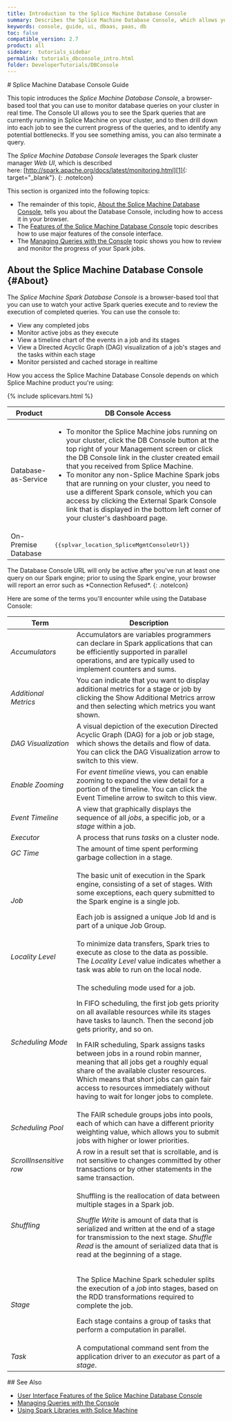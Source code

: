 ```yaml
---
title: Introduction to the Splice Machine Database Console
summary: Describes the Splice Machine Database Console, which allows you to monitor (and kill) queries on your cluster in real time.
keywords: console, guide, ui, dbaas, paas, db
toc: false
compatible_version: 2.7
product: all
sidebar:  tutorials_sidebar
permalink: tutorials_dbconsole_intro.html
folder: DeveloperTutorials/DBConsole
---
```

<section>
<div class="TopicContent" data-swiftype-index="true" markdown="1">
# Splice Machine Database Console Guide

This topic introduces the *Splice Machine Database Console*, a
browser-based tool that you can use to monitor database queries on your
cluster in real time. The Console UI allows you to see the Spark queries
that are currently running in Splice Machine on your cluster, and to
then drill down into each job to see the current progress of the
queries, and to identify any potential bottlenecks. If you see something
amiss, you can also terminate a query.

The *Splice Machine Database Console* leverages the Spark cluster
manager *Web UI*, which is described
here: [http://spark.apache.org/docs/latest/monitoring.html][1]{:
target="_blank"}.
{: .noteIcon}

This section is organized into the following topics:

* The remainder of this topic, [About the Splice Machine Database Console](#About),
  tells you about the Database Console, including how to access it in
  your browser.
* The [Features of the Splice Machine Database
  Console](tutorials_dbconsole_features.html) topic describes how to use major
  features of the console interface.
* The [Managing Queries with the Console](tutorials_dbconsole_queries.html) topic
  shows you how to review and monitor the progress of your Spark jobs.

## About the Splice Machine Database Console   {#About}

The *Splice Machine Spark Database Console* is a browser-based tool that
you can use to watch your active Spark queries execute and to review the
execution of completed queries. You can use the console to:

* View any completed jobs
* Monitor active jobs as they execute
* View a timeline chart of the events in a job and its stages
* View a Directed Acyclic Graph (DAG) visualization of a job's stages
  and the tasks within each stage
* Monitor persisted and cached storage in realtime

How you access the Splice Machine Database Console depends on which
Splice Machine product you're using:

<table>
    <col />
    <col />
    <thead>
        <th>Product</th>
        <th>DB Console Access</th>
    </thead>
    <tbody>
        <tr>
            <td>Database-as-Service</td>
            <td>
                <ul>
                <li>To monitor the Splice Machine jobs running on your cluster, click the <span class="ConsoleLink">DB Console</span> button at the top right of your Management screen or click the DB Console link in the cluster created email that you received from Splice Machine.</li>
                <li>To monitor any non-Splice Machine Spark jobs that are running on your cluster, you need to use a different Spark console, which you can access by clicking the <span class="ConsoleLink">External Spark Console</span> link that is displayed in the bottom left corner of your cluster's dashboard page.</li>
                </ul>
            </td>
        </tr>
        <tr>
            <td>On-Premise Database</td>
{% include splicevars.html %}
            <td><div class="preWrapper"><pre class="AppCommand">{{splvar_location_SpliceMgmtConsoleUrl}}</pre></div></td>
        </tr>
    </tbody>
</table>
The Database Console URL will only be active after you've run at least
one query on our Spark engine; prior to using the Spark engine, your
browser will report an error such as *Connection Refused*.
{: .noteIcon}

Here are some of the terms you'll encounter while using the Database
Console:

<table summary="Spark Database Console terminology">
    <col />
    <col />
    <thead>
        <tr>
            <th>Term</th>
            <th>Description</th>
        </tr>
    </thead>
    <tbody>
        <tr>
            <td><em>Accumulators</em></td>
            <td>Accumulators are variables programmers can declare in Spark applications that can be efficiently supported in parallel operations, and are typically used to implement counters and sums. </td>
        </tr>
        <tr>
            <td><em>Additional Metrics</em></td>
            <td>You can indicate that you want to display additional metrics for a stage or job by clicking the <span class="AppCommand">Show Additional Metrics</span> arrow and then selecting which metrics you want shown.</td>
        </tr>
        <tr>
            <td><em>DAG Visualization</em></td>
            <td>A visual depiction of the execution Directed Acyclic Graph (DAG) for a job or job stage, which shows the details and flow of data. You can click the <span class="AppCommand">DAG Visualization</span> arrow to switch to this view.</td>
        </tr>
        <tr>
            <td><em>Enable Zooming</em></td>
            <td>For <em>event timeline</em> views, you can enable zooming to expand the view detail for a portion of the timeline. You can click the <span class="AppCommand">Event Timeline</span> arrow to switch to this view.</td>
        </tr>
        <tr>
            <td><em>Event Timeline</em></td>
            <td>A view that graphically displays the sequence of all <em>jobs</em>, a specific job, or a <em>stage</em> within a job. </td>
        </tr>
        <tr>
            <td><em>Executor</em></td>
            <td>A process that runs <em>tasks</em> on a cluster node.</td>
        </tr>
        <tr>
            <td><em>GC Time</em></td>
            <td>The amount of time spent performing garbage collection in a stage.</td>
        </tr>
        <tr>
            <td><em>Job</em></td>
            <td>
                <p class="noSpaceAbove">The basic unit of execution in the Spark engine, consisting of a set of stages. With some exceptions, each query submitted to the Spark engine is a single job.</p>
                <p>Each job is assigned a unique Job Id and is part of a unique Job Group.</p>
            </td>
        </tr>
        <tr>
            <td><em>Locality Level</em></td>
            <td>To minimize data transfers, Spark tries to execute as close to the data as possible. The <em>Locality Level</em> value indicates whether a task was able to run on the local node.</td>
        </tr>
        <tr>
            <td><em>Scheduling Mode</em></td>
            <td>
                <p class="noSpaceAbove">The scheduling mode used for a job.</p>
                <p>In FIFO scheduling, the first job gets priority on all available resources while its stages have tasks to launch. Then the second job gets priority, and so on.</p>
                <p>In FAIR scheduling, Spark assigns tasks between jobs in a round robin manner, meaning that all jobs get a roughly equal share of the available cluster resources. Which means that short jobs can gain fair access to resources immediately without having to wait for longer jobs to complete.</p>
            </td>
        </tr>
        <tr>
            <td><em>Scheduling Pool</em></td>
            <td>The FAIR schedule groups jobs into pools, each of which can have a different priority weighting value, which allows you to submit jobs with higher or lower priorities.</td>
        </tr>
        <tr>
            <td><em>ScrollInsensitive row</em></td>
            <td>A row in a result set that is scrollable, and is not sensitive to changes committed by other transactions or by other statements in the same transaction.</td>
        </tr>
        <tr>
            <td><em>Shuffling</em></td>
            <td>
                <p class="noSpaceAbove">Shuffling is the reallocation of data between multiple stages in a Spark job.</p>
                <p><em>Shuffle Write</em> is amount of data that is serialized and written at the end of a stage for transmission to the next stage. <em>Shuffle Read</em> is the amount of serialized data that is read at the beginning of a stage.</p>
            </td>
        </tr>
        <tr>
            <td><em>Stage</em></td>
            <td>
                <p class="noSpaceAbove">The Splice Machine Spark scheduler splits the execution of a <em>job</em> into stages, based on the RDD transformations required to complete the job.</p>
                <p>Each stage contains a group of tasks that perform a computation in parallel. </p>
            </td>
        </tr>
        <tr>
            <td><em>Task</em></td>
            <td>A computational command sent from the application driver to an <em>executor</em> as part of a <em>stage</em>.</td>
        </tr>
    </tbody>
</table>
## See Also

* [User Interface Features of the Splice Machine Database
  Console](tutorials_dbconsole_features.html)
* [Managing Queries with the Console](tutorials_dbconsole_queries.html)
* [Using Spark Libraries with Splice
  Machine](developers_fundamentals_sparklibs.html)

</div>
</section>



[1]: http://spark.apache.org/docs/latest/monitoring.html
